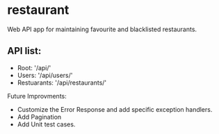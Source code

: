 # restaurant
Web API app for maintaining favourite and blacklisted restaurants. 

## API list:

- Root: '/api/'
- Users: '/api/users/'
- Restuarants: '/api/restaurants/'


Future Improvments:
- Customize the Error Response and add specific exception handlers.
- Add Pagination
- Add Unit test cases.
